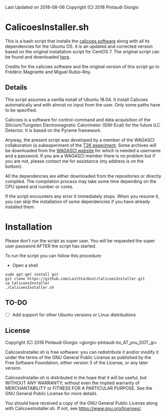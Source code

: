 Last Updated on 2018-08-06
Copyright (C) 2018  Pintaudi Giorgio

# CalicoesInstaller.sh

This is a bash script that installs the [calicoes
software](http://llr.in2p3.fr/sites/pyrame/calicoes/index.html) along
with all its dependencies for the Ubuntu OS. It is an updated and
corrected version based on the original installation script for CentOS
7. The original script can be found and downloaded
[here](http://llr.in2p3.fr/sites/pyrame/calicoes/disclaimer.html).

Credits for the calicoes software and the original version of this
script go to Frédéric Magniette and Miguel Rubio-Roy.

## Details

This script assumes a vanilla install of Ubuntu 18.04. It install
Calicoes automatically and with almost no input from the user. Only
some paths have to be specified.

Calicoes is a software for control-command and data acquisition of the
Silicium/Tungsten Electromagnetic Calorimeter (SIW-Ecal) for the
future ILC Detector. It is based on the Pyrame framework.

Anyway, the present script was developed by a member of the WAGASCI
collaboration (a subexperiment of the [T2K
experiment](http://t2k-experiment.org/). Some archives will be
downloaded from the [WAGASCI website](https://www-he.scphys.kyoto-u.ac.jp/research/Neutrino/WAGASCI/wiki/dokuwiki/doku.php?id=components:firmware)
for which is needed a username and a password. If you are a WAGASCI
member there is no problem but if you are not, please contact me for
assistance (my address is on the bottom).

All the dependencies are either downloaded from the repositories or directly
compiled. The compilation process may take some time depending on the
CPU speed and number or cores.

If the script encounters any error it immediately stops. When you
resume it, you can skip the installation of some dependencies if you
have already installed them.

# Installation

Please don't run the script as super user. You will be requested the super
user password AFTER the script has started.

To run the script you can follow this procedure:
 - Open a shell
```
sudo apt-get install git
git clone https://github.com/LastStarDust/CalicoesInstaller.git
cp CalicoesInstaller
./CalicoesInstaller.sh
```

## TO-DO

 - [ ] Add support for other Ubuntu versions or Linux distributions

## License

Copyright (C) 2018  Pintaudi Giorgio <giorgio-pintaudi-kx_AT_ynu_DOT_jp>

CalicoesInstaller.sh is free software: you can redistribute it and/or modify
it under the terms of the GNU General Public License as published by
the Free Software Foundation, either version 3 of the License, or
any later version.

CalicoesInstaller.sh is distributed in the hope that it will be useful,
but WITHOUT ANY WARRANTY; without even the implied warranty of
MERCHANTABILITY or FITNESS FOR A PARTICULAR PURPOSE.  See the
GNU General Public License for more details.

You should have received a copy of the GNU General Public License
along with CalicoesInstaller.sh.  If not, see <https://www.gnu.org/licenses/>.
